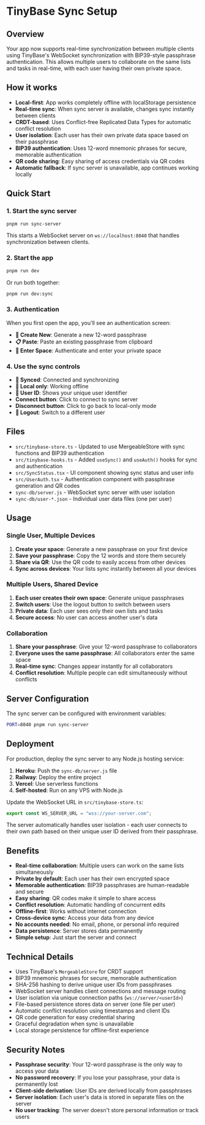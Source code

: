 # TinyBase Sync Setup

## Overview

Your app now supports real-time synchronization between multiple clients using TinyBase's WebSocket synchronization with BIP39-style passphrase authentication. This allows multiple users to collaborate on the same lists and tasks in real-time, with each user having their own private space.

## How it works

- **Local-first**: App works completely offline with localStorage persistence
- **Real-time sync**: When sync server is available, changes sync instantly between clients
- **CRDT-based**: Uses Conflict-free Replicated Data Types for automatic conflict resolution
- **User isolation**: Each user has their own private data space based on their passphrase
- **BIP39 authentication**: Uses 12-word mnemonic phrases for secure, memorable authentication
- **QR code sharing**: Easy sharing of access credentials via QR codes
- **Automatic fallback**: If sync server is unavailable, app continues working locally

## Quick Start

### 1. Start the sync server

```bash
pnpm run sync-server
```

This starts a WebSocket server on `ws://localhost:8040` that handles synchronization between clients.

### 2. Start the app

```bash
pnpm run dev
```

Or run both together:

```bash
pnpm run dev:sync
```

### 3. Authentication

When you first open the app, you'll see an authentication screen:

- **🎲 Create New**: Generate a new 12-word passphrase
- **📋 Paste**: Paste an existing passphrase from clipboard
- **🚀 Enter Space**: Authenticate and enter your private space

### 4. Use the sync controls

- **🔄 Synced**: Connected and synchronizing
- **📱 Local only**: Working offline
- **👤 User ID**: Shows your unique user identifier
- **Connect button**: Click to connect to sync server
- **Disconnect button**: Click to go back to local-only mode
- **🚪 Logout**: Switch to a different user

## Files

- `src/tinybase-store.ts` - Updated to use MergeableStore with sync functions and BIP39 authentication
- `src/tinybase-hooks.ts` - Added `useSync()` and `useAuth()` hooks for sync and authentication
- `src/SyncStatus.tsx` - UI component showing sync status and user info
- `src/UserAuth.tsx` - Authentication component with passphrase generation and QR codes
- `sync-db/server.js` - WebSocket sync server with user isolation
- `sync-db/user-*.json` - Individual user data files (one per user)

## Usage

### Single User, Multiple Devices

1. **Create your space**: Generate a new passphrase on your first device
2. **Save your passphrase**: Copy the 12 words and store them securely
3. **Share via QR**: Use the QR code to easily access from other devices
4. **Sync across devices**: Your lists sync instantly between all your devices

### Multiple Users, Shared Device

1. **Each user creates their own space**: Generate unique passphrases
2. **Switch users**: Use the logout button to switch between users
3. **Private data**: Each user sees only their own lists and tasks
4. **Secure access**: No user can access another user's data

### Collaboration

1. **Share your passphrase**: Give your 12-word passphrase to collaborators
2. **Everyone uses the same passphrase**: All collaborators enter the same space
3. **Real-time sync**: Changes appear instantly for all collaborators
4. **Conflict resolution**: Multiple people can edit simultaneously without conflicts

## Server Configuration

The sync server can be configured with environment variables:

```bash
PORT=8040 pnpm run sync-server
```

## Deployment

For production, deploy the sync server to any Node.js hosting service:

1. **Heroku**: Push the `sync-db/server.js` file
2. **Railway**: Deploy the entire project
3. **Vercel**: Use serverless functions
4. **Self-hosted**: Run on any VPS with Node.js

Update the WebSocket URL in `src/tinybase-store.ts`:

```typescript
export const WS_SERVER_URL = "wss://your-server.com";
```

The server automatically handles user isolation - each user connects to their own path based on their unique user ID derived from their passphrase.

## Benefits

- **Real-time collaboration**: Multiple users can work on the same lists simultaneously
- **Private by default**: Each user has their own encrypted space
- **Memorable authentication**: BIP39 passphrases are human-readable and secure
- **Easy sharing**: QR codes make it simple to share access
- **Conflict resolution**: Automatic handling of concurrent edits
- **Offline-first**: Works without internet connection
- **Cross-device sync**: Access your data from any device
- **No accounts needed**: No email, phone, or personal info required
- **Data persistence**: Server stores data permanently
- **Simple setup**: Just start the server and connect

## Technical Details

- Uses TinyBase's `MergeableStore` for CRDT support
- BIP39 mnemonic phrases for secure, memorable authentication
- SHA-256 hashing to derive unique user IDs from passphrases
- WebSocket server handles client connections and message routing
- User isolation via unique connection paths (`ws://server/<userId>`)
- File-based persistence stores data on server (one file per user)
- Automatic conflict resolution using timestamps and client IDs
- QR code generation for easy credential sharing
- Graceful degradation when sync is unavailable
- Local storage persistence for offline-first experience

## Security Notes

- **Passphrase security**: Your 12-word passphrase is the only way to access your data
- **No password recovery**: If you lose your passphrase, your data is permanently lost
- **Client-side derivation**: User IDs are derived locally from passphrases
- **Server isolation**: Each user's data is stored in separate files on the server
- **No user tracking**: The server doesn't store personal information or track users